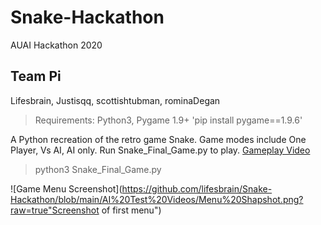 # Snake-Hackathon
AUAI Hackathon 2020 
## Team Pi
Lifesbrain, Justisqq, scottishtubman, rominaDegan

> Requirements: Python3, Pygame 1.9+ 'pip install pygame==1.9.6'

A Python recreation of the retro game Snake. Game modes include One Player, Vs AI, AI only. Run Snake_Final_Game.py to play. [Gameplay Video](https://github.com/lifesbrain/Snake-Hackathon/blob/main/AI%20Test%20Videos/AI%20v2%20Final%20GamePlay_1.mp4?raw=true)

> python3 Snake_Final_Game.py

![Game Menu Screenshot](https://github.com/lifesbrain/Snake-Hackathon/blob/main/AI%20Test%20Videos/Menu%20Shapshot.png?raw=true"Screenshot of first menu")


